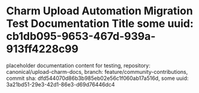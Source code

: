 # Charm Upload Automation Migration Test Documentation Title some uuid: cb1db095-9653-467d-939a-913ff4228c99
 placeholder documentation content for testing,  repository: canonical/upload-charm-docs,  branch: feature/community-contributions,  commit sha: dfd544070d86b3b985eb02e56c1f060ab17a516d,  some uuid: 3a21bd51-29e3-42d1-86e3-d69d76446dc4
